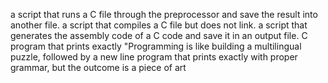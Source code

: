 a script that runs a C file through the preprocessor and save the result into another file.
a script that compiles a C file but does not link.
 a script that generates the assembly code of a C code and save it in an output file.
C program that prints exactly "Programming is like building a multilingual puzzle, followed by a new line
program that prints exactly with proper grammar, but the outcome is a piece of art
